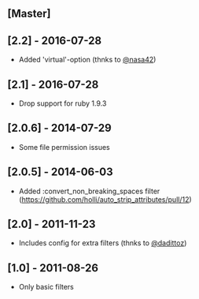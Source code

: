 ## [Master]

## [2.2] - 2016-07-28

  - Added 'virtual'-option (thnks to [@nasa42](https://github.com/holli/auto_strip_attributes/pull/23))

## [2.1] - 2016-07-28

  - Drop support for ruby 1.9.3

## [2.0.6] - 2014-07-29

  - Some file permission issues

## [2.0.5] - 2014-06-03

  - Added :convert_non_breaking_spaces filter (https://github.com/holli/auto_strip_attributes/pull/12)

## [2.0] - 2011-11-23

  - Includes config for extra filters (thnks to [@dadittoz](https://github.com/holli/auto_strip_attributes/issues/1))

## [1.0] - 2011-08-26

  - Only basic filters
